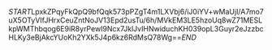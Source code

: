 $START$LpxkZPqyFkQpQ9bfQqk573pPZgT4m1LXVbj6/iJ0iYV+wMaUjI/A7mo7uX5OTyVIfJHrxCeuZntNoJV13Epd2usTu/6h/MVkEM3LE5hzoUq8wZ71MESLkpWMThbqog6E9iR8yrPewI9Ncx7JklJvIHNwiduchKH039opL3Guyr2eJzzbcHLKy3eBjAkcYUoKh2YXk5J4p6kz6RdMsQ78Wg==$END$